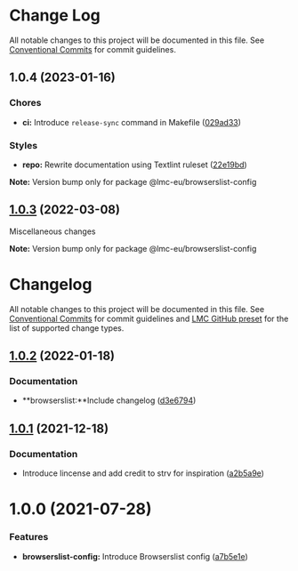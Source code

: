 # Change Log

All notable changes to this project will be documented in this file.
See [Conventional Commits](https://conventionalcommits.org) for commit guidelines.

<a name="1.0.4"></a>

## 1.0.4 (2023-01-16)

### Chores

- **ci:** Introduce `release-sync` command in Makefile ([029ad33](https://github.com/lmc-eu/code-quality-tools/commit/029ad33))

### Styles

- **repo:** Rewrite documentation using Textlint ruleset ([22e19bd](https://github.com/lmc-eu/code-quality-tools/commit/22e19bd))

**Note:** Version bump only for package @lmc-eu/browserslist-config

<a name="1.0.3"></a>

## [1.0.3](https://github.com/lmc-eu/code-quality-tools/compare/@lmc-eu/browserslist-config@1.0.2...@lmc-eu/browserslist-config@1.0.3) (2022-03-08)

Miscellaneous changes

**Note:** Version bump only for package @lmc-eu/browserslist-config

# Changelog

All notable changes to this project will be documented in this file.
See [Conventional Commits](https://conventionalcommits.org) for commit guidelines and [LMC GitHub preset](https://github.com/lmc-eu/code-quality-tools/tree/main/packages/conventional-changelog-lmc-github) for the list of supported change types.

<a name="1.0.2"></a>

## [1.0.2](https://github.com/lmc-eu/code-quality-tools/compare/@lmc-eu/browserslist-config@1.0.1...@lmc-eu/browserslist-config@1.0.2) (2022-01-18)

### Documentation

- **browserslist:**Include changelog ([d3e6794](https://github.com/lmc-eu/code-quality-tools/commit/d3e6794))

<a name="1.0.1"></a>

## [1.0.1](https://github.com/lmc-eu/code-quality-tools/compare/@lmc-eu/browserslist-config@1.0.0...@lmc-eu/browserslist-config@1.0.1) (2021-12-18)

### Documentation

- Introduce lincense and add credit to strv for inspiration ([a2b5a9e](https://github.com/lmc-eu/code-quality-tools/commit/a2b5a9e))

<a name="1.0.0"></a>

# 1.0.0 (2021-07-28)

### Features

- **browserslist-config:** Introduce Browserslist config ([a7b5e1e](https://github.com/lmc-eu/code-quality-tools/commit/a7b5e1e))
